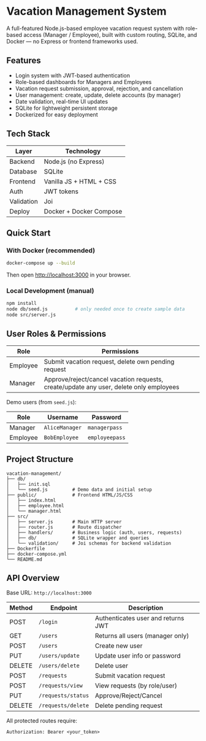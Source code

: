 # Vacation Management System

A full-featured Node.js-based employee vacation request system with role-based access (Manager / Employee), built with custom routing, SQLite, and Docker — no Express or frontend frameworks used.


## Features

- Login system with JWT-based authentication
- Role-based dashboards for Managers and Employees
- Vacation request submission, approval, rejection, and cancellation
- User management: create, update, delete accounts (by manager)
- Date validation, real-time UI updates
- SQLite for lightweight persistent storage
- Dockerized for easy deployment



## Tech Stack

| Layer      | Technology              |
| ---------- | ----------------------- |
| Backend    | Node.js (no Express)    |
| Database   | SQLite                  |
| Frontend   | Vanilla JS + HTML + CSS |
| Auth       | JWT tokens              |
| Validation | Joi                     |
| Deploy     | Docker + Docker Compose |

## Quick Start

### With Docker (recommended)

```bash
docker-compose up --build
```

Then open [http://localhost:3000](http://localhost:3000) in your browser.

### Local Development (manual)

```bash
npm install
node db/seed.js          # only needed once to create sample data
node src/server.js
```

## User Roles & Permissions

| Role     | Permissions                                                            |
| -------- | ---------------------------------------------------------------------- |
| Employee | Submit vacation request, delete own pending request                    |
| Manager  | Approve/reject/cancel vacation requests, create/update any user, delete only employees |

Demo users (from `seed.js`):

| Role     | Username        | Password |
| -------- | --------------- | -------- |
| Manager  | `AliceManager` | `managerpass` |
| Employee | `BobEmployee`  | `employeepass` |

## Project Structure

```
vacation-management/
├── db/   
│   ├── init.sql
│   └── seed.js         # Demo data and initial setup
├── public/             # Frontend HTML/JS/CSS
│   ├── index.html
│   ├── employee.html
│   └── manager.html
├── src/
│   ├── server.js       # Main HTTP server
│   ├── router.js       # Route dispatcher
│   ├── handlers/       # Business logic (auth, users, requests)
│   ├── db/             # SQLite wrapper and queries
│   └── validation/     # Joi schemas for backend validation
├── Dockerfile
├── docker-compose.yml
└── README.md
```

## API Overview

Base URL: `http://localhost:3000`

| Method | Endpoint           | Description                        |
| ------ | ------------------ | ---------------------------------- |
| POST   | `/login`           | Authenticates user and returns JWT |
| GET    | `/users`           | Returns all users (manager only)   |
| POST   | `/users`           | Create new user                    |
| PUT    | `/users/update`    | Update user info or password       |
| DELETE | `/users/delete`    | Delete user                        |
| POST   | `/requests`        | Submit vacation request            |
| POST   | `/requests/view`   | View requests (by role/user)       |
| PUT    | `/requests/status` | Approve/Reject/Cancel              |
| DELETE | `/requests/delete` | Delete pending request             |

All protected routes require:

```
Authorization: Bearer <your_token>
```
